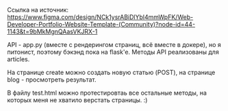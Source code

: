 Ссылка на источник:
https://www.figma.com/design/NCk1ysrABiDlYbl4mmWpFK/Web-Developer-Portfolio-Website-Template-(Community)?node-id=44-1143&t=9bMkMgnQAasVKJRX-1


API - app.py (вместе с рендерингом страниц, всё вместе в докере), но я питонист, поэтому бэкэнд пока на flask'e.
Методы API реализованы для articles. 

На странице create можно создать новую статью (POST), на странице blog - просмотреть результат.

В файлу test.html можно протестировтаь все остальные методы, на которых меня не хватило верстать страницы. :)
